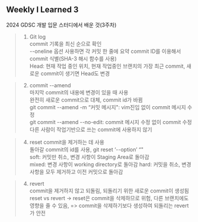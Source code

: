 ## Weekly I Learned 3

2024 GDSC 개발 입문 스터디에서 배운 것(3주차)   

> 1. Git log   
>   commit 기록을 최신 순으로 확인   
>   --oneline 옵션 사용하면 각 커밋 한 줄에 요약
>   commit ID를 이용해서 commit 식별(SHA-3 해시 함수를 사용)    
>   Head: 현재 작업 중인 위치, 현재 작업중인 브랜치의 가장 최근 commit, 새로운 commit이 생기면 Head도 변경

> 2. commit --amend   
>   마지막 commit의 내용에 변경이 있을 때 사용    
>   완전히 새로운 commit으로 대체, commit id가 바뀜  
>   git commit --amend -m “커밋 메시지": vim진입 없이 commit 메시지 수정    
>   git commit --amend --no-edit: commit 메시지 수정 없이 commit 수정    
>   다른 사람이 작업기반으로 쓰는 commit에 사용하지 않기
    
> 4. reset
>   commit을 제거하는 데 사용    
>   돌아갈 commit의 id를 사용, git reset ‘--option’ “<commit id>"    
>   soft: 커밋만 취소, 변경 사항이 Staging Area로 돌아감     
>   mixed: 변경 사항이 working directory로 돌아감
>   hard: 커밋을 취소, 변경 사항을 모두 제거하고 이전 커밋으로 돌아감

> 4.  revert   
>   commit을 제거하지 않고 되돌림, 되돌리기 위한 새로운 commit이 생성됨    
>   reset vs revert -> reset은 commit을 삭제하므로 위험, 다른 브랜치에도 영향을 줄 수 있음,
 => commit을 삭제하기보다 생성하여 되돌리는 revert가 안전   

